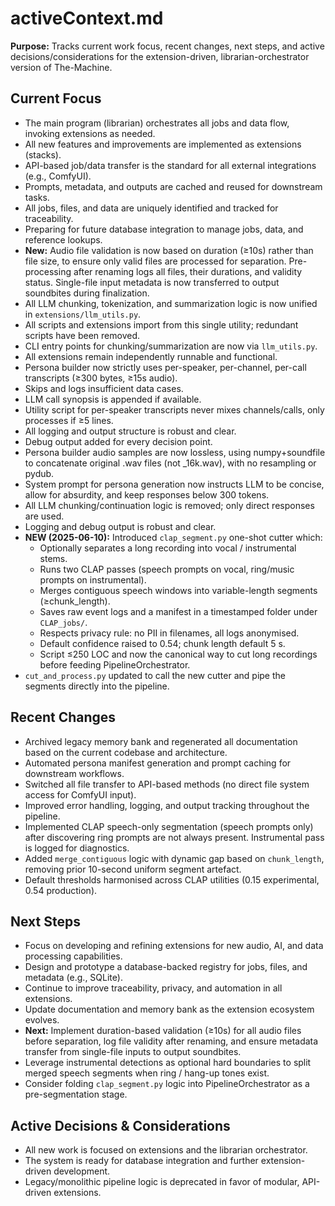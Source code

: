 # activeContext.md

**Purpose:**
Tracks current work focus, recent changes, next steps, and active decisions/considerations for the extension-driven, librarian-orchestrator version of The-Machine.

## Current Focus

- The main program (librarian) orchestrates all jobs and data flow, invoking extensions as needed.
- All new features and improvements are implemented as extensions (stacks).
- API-based job/data transfer is the standard for all external integrations (e.g., ComfyUI).
- Prompts, metadata, and outputs are cached and reused for downstream tasks.
- All jobs, files, and data are uniquely identified and tracked for traceability.
- Preparing for future database integration to manage jobs, data, and reference lookups.
- **New:** Audio file validation is now based on duration (≥10s) rather than file size, to ensure only valid files are processed for separation. Pre-processing after renaming logs all files, their durations, and validity status. Single-file input metadata is now transferred to output soundbites during finalization.
- All LLM chunking, tokenization, and summarization logic is now unified in `extensions/llm_utils.py`.
- All scripts and extensions import from this single utility; redundant scripts have been removed.
- CLI entry points for chunking/summarization are now via `llm_utils.py`.
- All extensions remain independently runnable and functional.
- Persona builder now strictly uses per-speaker, per-channel, per-call transcripts (≥300 bytes, ≥15s audio).
- Skips and logs insufficient data cases.
- LLM call synopsis is appended if available.
- Utility script for per-speaker transcripts never mixes channels/calls, only processes if ≥5 lines.
- All logging and output structure is robust and clear.
- Debug output added for every decision point.
- Persona builder audio samples are now lossless, using numpy+soundfile to concatenate original .wav files (not _16k.wav), with no resampling or pydub.
- System prompt for persona generation now instructs LLM to be concise, allow for absurdity, and keep responses below 300 tokens.
- All LLM chunking/continuation logic is removed; only direct responses are used.
- Logging and debug output is robust and clear.
- **NEW (2025-06-10):** Introduced `clap_segment.py` one-shot cutter which:
  - Optionally separates a long recording into vocal / instrumental stems.
  - Runs two CLAP passes (speech prompts on vocal, ring/music prompts on instrumental).
  - Merges contiguous speech windows into variable-length segments (≥chunk_length).
  - Saves raw event logs and a manifest in a timestamped folder under `CLAP_jobs/`.
  - Respects privacy rule: no PII in filenames, all logs anonymised.
  - Default confidence raised to 0.54; chunk length default 5 s.
  - Script ≤250 LOC and now the canonical way to cut long recordings before feeding PipelineOrchestrator.
- `cut_and_process.py` updated to call the new cutter and pipe the segments directly into the pipeline.

## Recent Changes

- Archived legacy memory bank and regenerated all documentation based on the current codebase and architecture.
- Automated persona manifest generation and prompt caching for downstream workflows.
- Switched all file transfer to API-based methods (no direct file system access for ComfyUI input).
- Improved error handling, logging, and output tracking throughout the pipeline.
- Implemented CLAP speech-only segmentation (speech prompts only) after discovering ring prompts are not always present. Instrumental pass is logged for diagnostics.
- Added `merge_contiguous` logic with dynamic gap based on `chunk_length`, removing prior 10-second uniform segment artefact.
- Default thresholds harmonised across CLAP utilities (0.15 experimental, 0.54 production).

## Next Steps

- Focus on developing and refining extensions for new audio, AI, and data processing capabilities.
- Design and prototype a database-backed registry for jobs, files, and metadata (e.g., SQLite).
- Continue to improve traceability, privacy, and automation in all extensions.
- Update documentation and memory bank as the extension ecosystem evolves.
- **Next:** Implement duration-based validation (≥10s) for all audio files before separation, log file validity after renaming, and ensure metadata transfer from single-file inputs to output soundbites.
- Leverage instrumental detections as optional hard boundaries to split merged speech segments when ring / hang-up tones exist.
- Consider folding `clap_segment.py` logic into PipelineOrchestrator as a pre-segmentation stage.

## Active Decisions & Considerations

- All new work is focused on extensions and the librarian orchestrator.
- The system is ready for database integration and further extension-driven development.
- Legacy/monolithic pipeline logic is deprecated in favor of modular, API-driven extensions. 